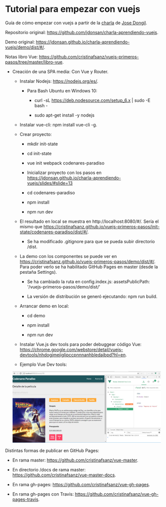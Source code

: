 # Tutorial para empezar con vuejs

Guía de cómo empezar con vuejs a partir de la [charla](https://jdonsan.github.io/charla-aprendiendo-vuejs/slides/#slide=1) de [Jose Dongil](https://twitter.com/jdonsan). 

Repositorio original: https://github.com/jdonsan/charla-aprendiendo-vuejs.

Demo original: https://jdonsan.github.io/charla-aprendiendo-vuejs/demo/dist/#/.

Notas libro Vue: https://github.com/cristinafsanz/vuejs-primeros-pasos/tree/master/libro-vue.

- Creación de una SPA media: Con Vue y Router.

    - Instalar Nodejs: https://nodejs.org/es/.

        - Para Bash Ubuntu en Windows 10:

            - curl -sL https://deb.nodesource.com/setup_6.x | sudo -E bash -

            - sudo apt-get install -y nodejs

    - Instalar vue-cli: npm install vue-cli -g.

    - Crear proyecto: 

        - mkdir init-state

        - cd init-state
    
        - vue init webpack codenares-paradiso

        - Inicializar proyecto con los pasos en https://jdonsan.github.io/charla-aprendiendo-vuejs/slides/#slide=13

        - cd codenares-paradiso

        - npm install

        - npm run dev

    - El resultado en local se muestra en http://localhost:8080/#/. Sería el mismo que https://cristinafsanz.github.io/vuejs-primeros-pasos/init-state/codenares-paradiso/dist/#/.

        - Se ha modificado .gitignore para que se pueda subir directorio /dist.

    - La demo con los componentes se puede ver en https://cristinafsanz.github.io/vuejs-primeros-pasos/demo/dist/#/. Para poder verlo se ha habilitado GitHub Pages en master (desde la pestaña Settings).

        - Se ha cambiado la ruta en config.index.js: assetsPublicPath: '/vuejs-primeros-pasos/demo/dist/'

        - La versión de distribución se generó ejecutando: npm run build. 

    - Arrancar demo en local:

        - cd demo

        - npm install

        - npm run dev

    - Instalar Vue.js dev tools para poder debuggear código Vue: https://chrome.google.com/webstore/detail/vuejs-devtools/nhdogjmejiglipccpnnnanhbledajbpd?hl=en.

    - Ejemplo Vue Dev tools:

    ![Vue Dev Tools en consola JavaScript mostrando los componentes](images/vue-dev-tools.jpg?raw=true)
    
    
Distintas formas de publicar en GitHub Pages:

- En rama master: https://github.com/cristinafsanz/vue-master.

- En directorio /docs de rama master: https://github.com/cristinafsanz/vue-master-docs.

- En rama gh-pages: https://github.com/cristinafsanz/vue-gh-pages.

- En rama gh-pages con Travis: https://github.com/cristinafsanz/vue-gh-pages-travis.


